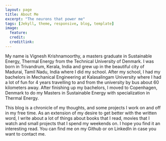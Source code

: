 ```yaml
---
layout: page
title: About Me
excerpt: "The neurons that power me"
tags: [Jekyll, theme, responsive, blog, template]
image:
  feature: 
  credit: 
  creditlink:
---
```


My name is Vignesh Krishnamoorthy, a masters graduate in Sustainable Energy, Thermal Energy from the Technical University of Denmark. I was born in Trivandrum, Kerala, India and grew up in the beautiful city of Madurai, Tamil Nadu, India where I did my school. After my school, I had my bachelors in Mechanical Engineering at Kalasalingam University where I had a lot of fun for 4 years travelling to and from the university by bus about 60 kilometers away. After finishing up my bachelors, I moved to Copenhagen, Denmark to do my Masters in Sustainable Energy with specialization in Thermal Energy.

This blog is a chronicle of my thoughts, and some projects I work on and off in my free time. As an extension of my desire to get better with the written word, I write about a lot of things about books that I read, movies that I watch and small projects that I spend my weekends on. I hope you find it an interesting read. You can find me on my Github or on LinkedIn in case you want to contact me. 
